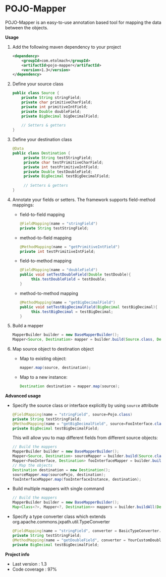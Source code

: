 # POJO-Mapper

POJO-Mapper is an easy-to-use annotation based tool for mapping the data between the objects.

**Usage**

1. Add the following maven dependency to your project
    ```xml
    <dependency>
        <groupId>com.etolmach</groupId>
        <artifactId>pojo-mapper</artifactId>
        <version>1.3</version>
    </dependency>
    ```

2. Define your source class
    ```java
    public class Source {
        private String stringField;
        private char primitiveCharField;
        private int primitiveIntField;
        private Double doubleField;
        private BigDecimal bigDecimalField;
     
        // Setters & getters
    }

    ```

3. Define your destination class
    ```java
    @Data
    public class Destination {
         private String testStringField;
         private char testPrimitiveCharField;
         private int testPrimitiveIntField;
         private Double testDoubleField;
         private BigDecimal testBigDecimalField;
      
         // Setters & getters
    } 
    ```
 
4. Annotate your fields or setters. The framework supports field-method mappings:

    * field-to-field mapping
        ```java
        @FieldMapping(name = "stringField")
        private String testStringField;
        ```
    * method-to-field mapping
        ```java
        @MethodMapping(name = "getPrimitiveIntField")
        private int testPrimitiveIntField;
        ```
    * field-to-method mapping
         ```java
         @FieldMapping(name = "doubleField")
         public void setTestDoubleField(Double testDouble){  
              this.testDoubleField = testDouble;
         }
         ```
    * method-to-method mapping
         ```java
         @MethodMapping(name = "getBigDecimalField")
         public void setTestBigDecimalField(BigDecimal testBigDecimal){  
              this.testBigDecimal = testBigDecimal;
         }
         ```
 5. Build a mapper
    ```java
    MapperBuilder builder = new BaseMapperBuilder();
    Mapper<Source, Destination> mapper = builder.build(Source.class, Destination.class);
    ```
6. Map source object to destination object
    * Map to existing object:
        ```java
        mapper.map(source, destination);
        ```
    * Map to a new instance:
        ```java
        Destination destination = mapper.map(source);
        ```

**Advanced usage**

* Specify the source class or interface explicitly by using ```source``` attribute
    ```java
    @FieldMapping(name = "stringField", source=Pojo.class)
    private String testStringField;
    @MethodMapping(name = "getBigDecimalField", source=FooInterface.class)
    private BigDecimal testBigDecimalField;
    ```
    This will allow you to map different fields from different source objects:
    ```java
    // Build the mappers
    MapperBuilder builder = new BaseMapperBuilder();
    Mapper<Source, Destination> sourceMapper = builder.build(Source.class, Destination.class);  
    Mapper<FooInterface, Destination> fooInterfaceMapper = builder.build(FooInterface.class, Destination.class);
    // Map the objects
    Destination destination = new Destination();
    sourceMapper.map(sourcePojo, destination);
    fooInterfaceMapper.map(fooInterfaceInstance, destination);
    ```
* Build multiple mappers with single command
    ```java
    // Build the mappers
    MapperBuilder builder = new BaseMapperBuilder();
    Map<Class<?>, Mapper<?, Destination>> mappers = builder.buildAll(Destination.pojo, Source.class, FooInterface.class);  
    ```

* Specify a type converter class which extends org.apache.commons.jxpath.util.TypeConverter
     ```java
     @FieldMapping(name = "stringField", converter = BasicTypeConverter.class)
     private String testStringField;
     @MethodMapping(name = "getDoubleField", converter = YourCustomDoubleToBigDecimalConverter.class)
     private BigDecimal testBigDecimalField;
     ```

**Project info** 
* Last version : 1.3
* Code coverage : 97% 
